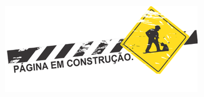 
<br><br>
<br><br>
<br><br>
<br><br>
<br><br>
<p align="center">
<img src="inst/app/www/construcao.png" width = "600"/>
</p>
<br><br>
<br><br>
<br><br>
<br><br>
<br><br>
<br><br>
<br><br>
<br><br>
<br><br>
<br><br>
